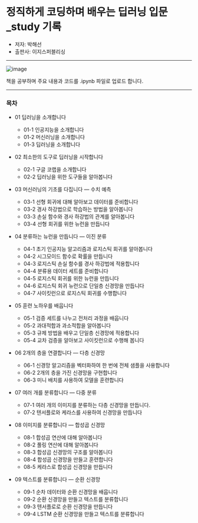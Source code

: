 # 정직하게 코딩하며 배우는 딥러닝 입문 _study 기록
- 저자: 박해선
- 출판사: 이지스퍼블리싱
---
![image](https://user-images.githubusercontent.com/67793544/99512091-6df87a00-29cc-11eb-8cd6-7c704d5e51a3.png)

책을 공부하며 주요 내용과 코드를 .ipynb 파일로 업로드 합니다.

---
### 목차
- 01 딥러닝을 소개합니다
  - 01-1 인공지능을 소개합니다
  - 01-2 머신러닝을 소개합니다
  - 01-3 딥러닝을 소개합니다
  
- 02 최소한의 도구로 딥러닝을 시작합니다
  - 02-1 구글 코랩을 소개합니다
  - 02-2 딥러닝을 위한 도구들을 알아봅니다

- 03 머신러닝의 기초를 다집니다 ― 수치 예측
  - 03-1 선형 회귀에 대해 알아보고 데이터를 준비합니다
  - 03-2 경사 하강법으로 학습하는 방법을 알아봅니다
  - 03-3 손실 함수와 경사 하강법의 관계를 알아봅니다
  - 03-4 선형 회귀를 위한 뉴런을 만듭니다
  
- 04 분류하는 뉴런을 만듭니다 ― 이진 분류
  - 04-1 초기 인공지능 알고리즘과 로지스틱 회귀를 알아봅니다
  - 04-2 시그모이드 함수로 확률을 만듭니다
  - 04-3 로지스틱 손실 함수를 경사 하강법에 적용합니다
  - 04-4 분류용 데이터 세트를 준비합니다
  - 04-5 로지스틱 회귀를 위한 뉴런을 만듭니다
  - 04-6 로지스틱 회귀 뉴런으로 단일층 신경망을 만듭니다
  - 04-7 사이킷런으로 로지스틱 회귀를 수행합니다
  
- 05 훈련 노하우를 배웁니다
  - 05-1 검증 세트를 나누고 전처리 과정을 배웁니다
  - 05-2 과대적합과 과소적합을 알아봅니다
  - 05-3 규제 방법을 배우고 단일층 신경망에 적용합니다
  - 05-4 교차 검증을 알아보고 사이킷런으로 수행해 봅니다
  
- 06 2개의 층을 연결합니다 ― 다층 신경망
  - 06-1 신경망 알고리즘을 벡터화하여 한 번에 전체 샘플을 사용합니다
  - 06-2 2개의 층을 가진 신경망을 구현합니다
  - 06-3 미니 배치를 사용하여 모델을 훈련합니다
  
- 07 여러 개를 분류합니다 ― 다중 분류
  - 07-1 여러 개의 이미지를 분류하는 다층 신경망을 만듭니다.
  - 07-2 텐서플로와 케라스를 사용하여 신경망을 만듭니다
  
- 08 이미지를 분류합니다 ― 합성곱 신경망
  - 08-1 합성곱 연산에 대해 알아봅니다
  - 08-2 풀링 연산에 대해 알아봅니다
  - 08-3 합성곱 신경망의 구조를 알아봅니다
  - 08-4 합성곱 신경망을 만들고 훈련합니다
  - 08-5 케라스로 합성곱 신경망을 만듭니다
  
- 09 텍스트를 분류합니다 ― 순환 신경망
  - 09-1 순차 데이터와 순환 신경망을 배웁니다
  - 09-2 순환 신경망을 만들고 텍스트를 분류합니다
  - 09-3 텐서플로로 순환 신경망을 만듭니다
  - 09-4 LSTM 순환 신경망을 만들고 텍스트를 분류합니다
